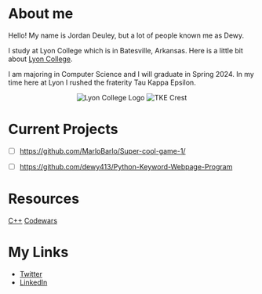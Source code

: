 # About me

Hello! My name is Jordan Deuley, but a lot of people known me as Dewy.

I study at Lyon College which is in Batesville, Arkansas. Here is a little bit about [Lyon College](https://en.wikipedia.org/wiki/Lyon_College).

I am majoring in Computer Science and I will graduate in Spring 2024. In my time here at Lyon I rushed the fraterity Tau Kappa Epsilon. 

<p align="center">
  <img src="https://user-images.githubusercontent.com/114099341/206761578-3e4e2852-7766-4d81-8d57-289d0255b5cd.png" alt="Lyon College Logo"/>
  <img src="https://user-images.githubusercontent.com/114099341/206761743-3f2c0dc1-6ecb-46a7-b3d4-24d2b8c1aedf.png" alt="TKE Crest"/>
</p>

# Current Projects
- [ ] https://github.com/MarloBarlo/Super-cool-game-1/
- [ ] https://github.com/dewy413/Python-Keyword-Webpage-Program



# Resources

[C++](https://github.com/dewy413/CPlusPlus)
[Codewars](https://github.com/dewy413/Codewars)


# My Links
- [Twitter](https://twitter.com/Dewy413)
- [LinkedIn](https://www.linkedin.com/in/jordan-deuley-507848255/)

